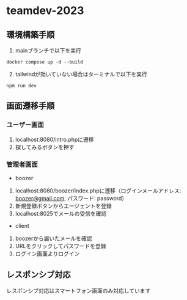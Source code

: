 # teamdev-2023
## 環境構築手順

  1. mainブランチで以下を実行
  ```
  docker compose up -d --build
  ```
  2. tailwindが効いていない場合はターミナルで以下を実行
  ```
  npm run dev
  ```

## 画面遷移手順
### ユーザー画面
1. localhost:8080/intro.phpに遷移
2. 探してみるボタンを押す

### 管理者画面
- boozer
1. localhost:8080/boozer/index.phpに遷移（ログインメールアドレス: boozer@gmail.com, パスワード: password）
2. 新規登録ボタンからエージェントを登録
3. localhost:8025でメールの受信を確認

- client
1. boozerから届いたメールを確認
2. URLをクリックしてパスワードを登録
3. ログイン画面よりログイン

## レスポンシブ対応
レスポンシブ対応はスマートフォン画面のみ対応しています
